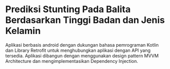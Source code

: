 # Prediksi Stunting Pada Balita Berdasarkan Tinggi Badan dan Jenis Kelamin
<p> Aplikasi berbasis android dengan dukungan bahasa pemrograman Kotlin dan Library 
  Retrofit untuk menghubungkan aplikasi dengan API yang tersedia. Aplikasi dibangun dengan menggunakan design pattern MVVM Architecture dan mengimplementasikan Dependency Injection. </p>
